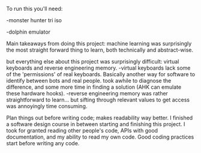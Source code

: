 To run this you'll need:

-monster hunter tri iso

-dolphin emulator





Main takeaways from doing this project:
machine learning was surprisingly the most straight forward thing to learn, both technically and abstract-wise.

but everything else about this project was surprisingly difficult: virtual keyboards and reverse engineering memory.
	-virtual keyboards lack some of the 'permissions' of real keyboards. Basically another way for software to identify between bots and real people.
took awhile to diagnose the difference, and some more time in finding a solution (AHK can emulate these hardware hooks).
	-reverse engineering memory was rather straightforward to learn... but sifting through relevant values to get access was annoyingly time consuming.
	
Plan things out before writing code; makes readability way better. I finished a software design course in between starting and finishing this project.
I took for granted reading other people's code, APIs with good documentation, and my ability to read my own code. Good coding practices start before writing any code.
